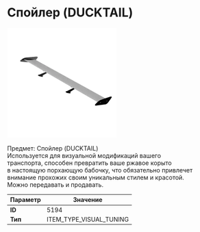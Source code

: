 # Спойлер (DUCKTAIL)

![Item Image](../img/5194.webp?raw=true)

Предмет: Спойлер (DUCKTAIL)<br>Используется для визуальной модификаций вашего<br>транспорта, способен превратить ваше ржавое корыто<br>в настоящую порхающую бабочку, что обязательно привлечет<br>внимание прохожих своим уникальным стилем и красотой.<br>Можно передавать и продавать.


| Параметр | Значение |
|----------|----------|
| **ID** | 5194 |
| **Тип** | ITEM_TYPE_VISUAL_TUNING |

